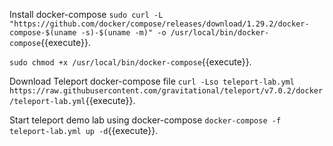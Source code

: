 
Install docker-compose
`sudo curl -L "https://github.com/docker/compose/releases/download/1.29.2/docker-compose-$(uname -s)-$(uname -m)" -o /usr/local/bin/docker-compose`{{execute}}.

`sudo chmod +x /usr/local/bin/docker-compose`{{execute}}.


Download Teleport docker-compose file
`curl -Lso teleport-lab.yml https://raw.githubusercontent.com/gravitational/teleport/v7.0.2/docker/teleport-lab.yml`{{execute}}.

Start teleport demo lab using docker-compose
`docker-compose -f teleport-lab.yml up -d`{{execute}}.

